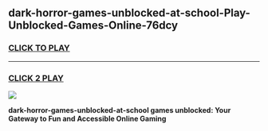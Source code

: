 
## dark-horror-games-unblocked-at-school-Play-Unblocked-Games-Online-76dcy
<h3>
<a href="https://premium76.site?title=dark-horror-games-unblocked-at-school&ref=25A">CLICK TO PLAY</a></h3>
<hr>

<h3>
<a href="https://premium76.site?title=dark-horror-games-unblocked-at-school&ref=25A">CLICK 2 PLAY</a>
  
</h3>

<a href="https://premium76.site?title=dark-horror-games-unblocked-at-school&ref=25A"><img src="https://clearcache.store/games.png"></a>


**dark-horror-games-unblocked-at-school games unblocked: Your Gateway to Fun and Accessible Online Gaming**
